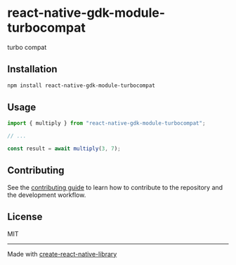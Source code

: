 # react-native-gdk-module-turbocompat
turbo compat
## Installation

```sh
npm install react-native-gdk-module-turbocompat
```

## Usage

```js
import { multiply } from "react-native-gdk-module-turbocompat";

// ...

const result = await multiply(3, 7);
```

## Contributing

See the [contributing guide](CONTRIBUTING.md) to learn how to contribute to the repository and the development workflow.

## License

MIT

---

Made with [create-react-native-library](https://github.com/callstack/react-native-builder-bob)
